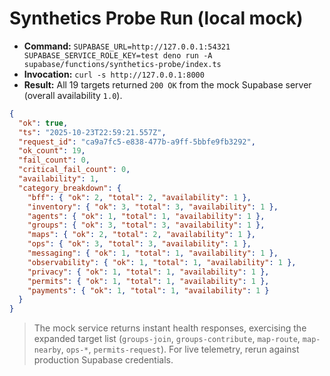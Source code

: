 # Synthetics Probe Run (local mock)

- **Command:** `SUPABASE_URL=http://127.0.0.1:54321 SUPABASE_SERVICE_ROLE_KEY=test deno run -A supabase/functions/synthetics-probe/index.ts`
- **Invocation:** `curl -s http://127.0.0.1:8000`
- **Result:** All 19 targets returned `200 OK` from the mock Supabase server (overall availability `1.0`).

```json
{
  "ok": true,
  "ts": "2025-10-23T22:59:21.557Z",
  "request_id": "ca9a7fc5-e838-477b-a9ff-5bbfe9fb3292",
  "ok_count": 19,
  "fail_count": 0,
  "critical_fail_count": 0,
  "availability": 1,
  "category_breakdown": {
    "bff": { "ok": 2, "total": 2, "availability": 1 },
    "inventory": { "ok": 3, "total": 3, "availability": 1 },
    "agents": { "ok": 1, "total": 1, "availability": 1 },
    "groups": { "ok": 3, "total": 3, "availability": 1 },
    "maps": { "ok": 2, "total": 2, "availability": 1 },
    "ops": { "ok": 3, "total": 3, "availability": 1 },
    "messaging": { "ok": 1, "total": 1, "availability": 1 },
    "observability": { "ok": 1, "total": 1, "availability": 1 },
    "privacy": { "ok": 1, "total": 1, "availability": 1 },
    "permits": { "ok": 1, "total": 1, "availability": 1 },
    "payments": { "ok": 1, "total": 1, "availability": 1 }
  }
}
```

> The mock service returns instant health responses, exercising the expanded target list (`groups-join`, `groups-contribute`, `map-route`, `map-nearby`, `ops-*`, `permits-request`). For live telemetry, rerun against production Supabase credentials.
